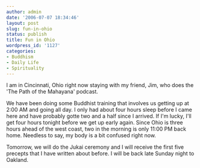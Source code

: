 ```yaml
---
author: admin
date: '2006-07-07 18:34:46'
layout: post
slug: fun-in-ohio
status: publish
title: Fun in Ohio
wordpress_id: '1127'
categories:
- Buddhism
- Daily Life
- Spirituality
---
```

I am in Cincinnati, Ohio right now staying with my friend, Jim, who does the 'The Path of the Mahayana' podcast.

We have been doing some Buddhist training that involves us getting up at 2:00 AM and going all day. I only had about four hours sleep before I came here and have probably gotte two and a half since I arrived. If I'm lucky, I'll get four hours tonight before we get up early again. Since Ohio is three hours ahead of the west coast, two in the morning is only 11:00 PM back home. Needless to say, my body is a bit confused right now.

Tomorrow, we will do the Jukai ceremony and I will receive the first five precepts that I have written about before. I will be back late Sunday night to Oakland.
